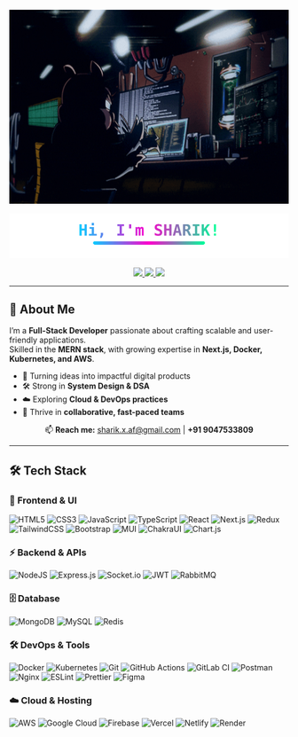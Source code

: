 <!-- Banner -->
<p align="center">
  <img src="https://raw.githubusercontent.com/SHARIK0M/SHARIK0M/main/assets/gif-1.gif" 
       alt="Banner" 
       width="100%" height="350px"/>
</p>

<!-- Title -->
<p align="center">
  <img src="https://raw.githubusercontent.com/SHARIK0M/SHARIK0M/main/assets/title.svg" alt="Hi, I'm SHARIK!" />
</p>

<!-- Social Links -->
<p align="center">
  <a href="https://www.linkedin.com/in/Anmol-Baranwal/">
    <img src="https://img.shields.io/badge/LinkedIn-0A66C2?style=for-the-badge&logo=linkedin&logoColor=white" />
  </a>
  <a href="http://anmolbaranwal.com/">
    <img src="https://img.shields.io/badge/Portfolio-1ABC9C?style=for-the-badge&logo=vercel&logoColor=white" />
  </a>
  <a href="mailto:hi@anmolbaranwal.com">
    <img src="https://img.shields.io/badge/Email-D14836?style=for-the-badge&logo=gmail&logoColor=white" />
  </a>
</p>

---
## 💫 About Me  

I’m a **Full-Stack Developer** passionate about crafting scalable and user-friendly applications.  
Skilled in the **MERN stack**, with growing expertise in **Next.js, Docker, Kubernetes, and AWS**.  

- 🚀 Turning ideas into impactful digital products  
- 🛠️ Strong in **System Design & DSA**  
- ☁️ Exploring **Cloud & DevOps practices**  
- 🤝 Thrive in **collaborative, fast-paced teams**
  
<p align="center">
  📫 <b>Reach me:</b> <a href="mailto:sharik.x.af@gmail.com">sharik.x.af@gmail.com</a> | <b>+91 9047533809</b>
</p>



---

## 🛠️ Tech Stack  

### 🚀 Frontend & UI
![HTML5](https://img.shields.io/badge/html5-121212?style=for-the-badge&logo=html5&logoColor=E34F26)
![CSS3](https://img.shields.io/badge/css3-121212?style=for-the-badge&logo=css3&logoColor=1572B6)
![JavaScript](https://img.shields.io/badge/javascript-121212?style=for-the-badge&logo=javascript&logoColor=F7DF1E)
![TypeScript](https://img.shields.io/badge/typescript-121212?style=for-the-badge&logo=typescript&logoColor=3178C6)
![React](https://img.shields.io/badge/react-121212?style=for-the-badge&logo=react&logoColor=61DAFB)
![Next.js](https://img.shields.io/badge/next.js-121212?style=for-the-badge&logo=nextdotjs&logoColor=white)
![Redux](https://img.shields.io/badge/redux-121212?style=for-the-badge&logo=redux&logoColor=764ABC)
![TailwindCSS](https://img.shields.io/badge/tailwindcss-121212?style=for-the-badge&logo=tailwindcss&logoColor=38B2AC)
![Bootstrap](https://img.shields.io/badge/bootstrap-121212?style=for-the-badge&logo=bootstrap&logoColor=8511FA)
![MUI](https://img.shields.io/badge/mui-121212?style=for-the-badge&logo=mui&logoColor=007FFF)
![ChakraUI](https://img.shields.io/badge/chakraui-121212?style=for-the-badge&logo=chakraui&logoColor=4ED1C5)
![Chart.js](https://img.shields.io/badge/chart.js-121212?style=for-the-badge&logo=chart.js&logoColor=F5788D)

### ⚡ Backend & APIs
![NodeJS](https://img.shields.io/badge/node.js-121212?style=for-the-badge&logo=node.js&logoColor=6DA55F)
![Express.js](https://img.shields.io/badge/express.js-121212?style=for-the-badge&logo=express&logoColor=61DAFB)
![Socket.io](https://img.shields.io/badge/socket.io-121212?style=for-the-badge&logo=socket.io&logoColor=white)
![JWT](https://img.shields.io/badge/JWT-121212?style=for-the-badge&logo=jsonwebtokens&logoColor=white)
![RabbitMQ](https://img.shields.io/badge/rabbitmq-121212?style=for-the-badge&logo=rabbitmq&logoColor=FF6600)

### 🗄️ Database
![MongoDB](https://img.shields.io/badge/mongodb-121212?style=for-the-badge&logo=mongodb&logoColor=4EA94B)
![MySQL](https://img.shields.io/badge/mysql-121212?style=for-the-badge&logo=mysql&logoColor=4479A1)
![Redis](https://img.shields.io/badge/redis-121212?style=for-the-badge&logo=redis&logoColor=DD0031)

### 🛠 DevOps & Tools
![Docker](https://img.shields.io/badge/docker-121212?style=for-the-badge&logo=docker&logoColor=0db7ed)
![Kubernetes](https://img.shields.io/badge/kubernetes-121212?style=for-the-badge&logo=kubernetes&logoColor=326ce5)
![Git](https://img.shields.io/badge/git-121212?style=for-the-badge&logo=git&logoColor=F05033)
![GitHub Actions](https://img.shields.io/badge/github%20actions-121212?style=for-the-badge&logo=githubactions&logoColor=2671E5)
![GitLab CI](https://img.shields.io/badge/gitlab-121212?style=for-the-badge&logo=gitlab&logoColor=FC6D26)
![Postman](https://img.shields.io/badge/postman-121212?style=for-the-badge&logo=postman&logoColor=FF6C37)
![Nginx](https://img.shields.io/badge/nginx-121212?style=for-the-badge&logo=nginx&logoColor=009639)
![ESLint](https://img.shields.io/badge/eslint-121212?style=for-the-badge&logo=eslint&logoColor=4B3263)
![Prettier](https://img.shields.io/badge/prettier-121212?style=for-the-badge&logo=prettier&logoColor=F7B93E)
![Figma](https://img.shields.io/badge/figma-121212?style=for-the-badge&logo=figma&logoColor=F24E1E)

### ☁️ Cloud & Hosting
![AWS](https://img.shields.io/badge/AWS-121212?style=for-the-badge&logo=amazonaws&logoColor=FF9900)
![Google Cloud](https://img.shields.io/badge/googlecloud-121212?style=for-the-badge&logo=googlecloud&logoColor=4285F4)
![Firebase](https://img.shields.io/badge/firebase-121212?style=for-the-badge&logo=firebase&logoColor=FFCA28)
![Vercel](https://img.shields.io/badge/vercel-121212?style=for-the-badge&logo=vercel&logoColor=white)
![Netlify](https://img.shields.io/badge/netlify-121212?style=for-the-badge&logo=netlify&logoColor=00C7B7)
![Render](https://img.shields.io/badge/render-121212?style=for-the-badge&logo=render&logoColor=46E3B7)
